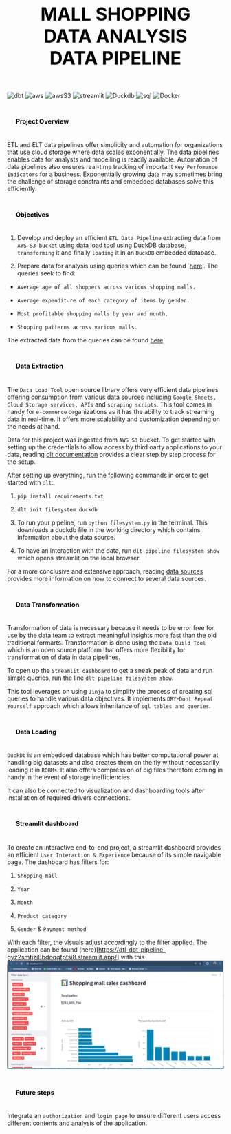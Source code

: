 ## <div style="padding: 35px;color:white;margin:10;font-size:200%;text-align:center;display:fill;border-radius:10px;overflow:hidden;background-image: url(https://images.pexels.com/photos/7078619/pexels-photo-7078619.jpeg?auto=compress&cs=tinysrgb&w=1260&h=750&dpr=1)"><b><span style='color:black'><strong> MALL SHOPPING DATA ANALYSIS DATA PIPELINE </strong></span></b> </div> 

![dbt](https://img.shields.io/badge/dbt-FF694B?logo=dbt&logoColor=fff&style=for-the-badge)
![aws](https://img.shields.io/badge/Amazon%20AWS-232F3E?logo=amazonaws&logoColor=fff&style=for-the-badge)
![awsS3](https://img.shields.io/badge/Amazon%20S3-569A31?logo=amazons3&logoColor=fff&style=for-the-badge)
![streamlit](https://img.shields.io/badge/Streamlit-FF4B4B?logo=streamlit&logoColor=fff&style=for-the-badge)
![Duckdb](https://img.shields.io/badge/DuckDB-FFF000?logo=duckdb&logoColor=000&style=for-the-badge)
![sql](https://img.shields.io/badge/SQLite-003B57?logo=sqlite&logoColor=fff&style=for-the-badge)
![Docker](https://img.shields.io/badge/Docker-2496ED?logo=docker&logoColor=fff&style=for-the-badge)


### <div style="padding: 20px;color:white;margin:10;font-size:90%;text-align:left;display:fill;border-radius:10px;overflow:hidden;background-image: url(https://w0.peakpx.com/wallpaper/957/661/HD-wallpaper-white-marble-white-stone-texture-marble-stone-background-white-stone.jpg)"><b><span style='color:black'> Project Overview</span></b> </div>

ETL and ELT data pipelines offer simplicity and automation for organizations that use cloud storage where data scales exponentially. The data pipelines enables data for analysts and modelling is readily available. Automation of data pipelines also ensures real-time tracking of important `Key Perfomance Indicators` for a business. Exponentially growing data may sometimes bring the challenge of storage constraints and embedded databases solve this efficiently.

### <div style="padding: 20px;color:white;margin:10;font-size:90%;text-align:left;display:fill;border-radius:10px;overflow:hidden;background-image: url(https://w0.peakpx.com/wallpaper/957/661/HD-wallpaper-white-marble-white-stone-texture-marble-stone-background-white-stone.jpg)"><b><span style='color:black'> Objectives</span></b> </div>

1. Develop and deploy an efficient `ETL Data Pipeline` extracting data from `AWS S3 bucket` using [data load tool](https://dlthub.com/) using [DuckDB](https://duckdb.org/docs/index) database, `transforming` it and finally `loading` it in an `DuckDB` embedded database. 

2. Prepare data for analysis using queries which can be found `[here](customersales/models)'. The queries seek to find:

* `Average age of all shoppers across various shopping malls.`

* `Average expenditure of each category of items by gender.`

* `Most profitable shopping malls by year and month.`

* `Shopping patterns across various malls.`

The extracted data from the queries can be found [here](customersales/seeds).

### <div style="padding: 20px;color:white;margin:10;font-size:90%;text-align:left;display:fill;border-radius:10px;overflow:hidden;background-image: url(https://w0.peakpx.com/wallpaper/957/661/HD-wallpaper-white-marble-white-stone-texture-marble-stone-background-white-stone.jpg)"><b><span style='color:black'> Data Extraction</span></b> </div>

The `Data Load Tool` open source library offers very efficient data pipelines offering consumption from various data sources including `Google Sheets, Cloud Storage services, APIs` and `scraping scripts`. This tool comes in handy for `e-commerce` organizations as it has the ability to track streaming data in real-time. It offers more scalability and customization depending on the needs at hand. 

Data for this project was ingested from `AWS S3` bucket. To get started with setting up the credentials to allow access by third oarty applications to your data, reading [dlt documentation](https://dlthub.com/docs/dlt-ecosystem/destinations/filesystem#aws-s3) provides a clear step by step process for the setup. 

After setting up everything, run the following commands in order to get started with `dlt`:

1. `pip install requirements.txt`

2. `dlt init filesystem duckdb`

3. To run your pipeline, run `python filesystem.py` in the terminal. This downloads a duckdb file in the working directory which contains information about the data source. 

4. To have an interaction with the data, run `dlt pipeline filesystem show` which opens streamlit on the local browser. 

For a more conclusive and extensive approach, reading [data sources](https://dlthub.com/docs/dlt-ecosystem/verified-sources/) provides more information on how to connect to several data sources. 


### <div style="padding: 20px;color:white;margin:10;font-size:90%;text-align:left;display:fill;border-radius:10px;overflow:hidden;background-image: url(https://w0.peakpx.com/wallpaper/957/661/HD-wallpaper-white-marble-white-stone-texture-marble-stone-background-white-stone.jpg)"><b><span style='color:black'> Data Transformation</span></b> </div>

Transformation of data is necessary because it needs to be error free for use by the data team to extract meaningful insights more fast than the old traditional formarts. Transformation is done using the `Data Build Tool` which is an open source platform that offers more flexibility for transformation of data in data pipelines. 

To open up the `Streamlit dashboard` to get a sneak peak of data and run simple queries, run the line `dlt pipeline filesystem show`.

This tool leverages on using `Jinja` to simplify the process of creating sql queries to handle various data objectives. It implements `DRY`-`Dont Repeat Yourself` approach which allows inheritance of `sql tables and queries`.

### <div style="padding: 20px;color:white;margin:10;font-size:90%;text-align:left;display:fill;border-radius:10px;overflow:hidden;background-image: url(https://w0.peakpx.com/wallpaper/957/661/HD-wallpaper-white-marble-white-stone-texture-marble-stone-background-white-stone.jpg)"><b><span style='color:black'> Data Loading</span></b> </div>

`DuckDb` is an embedded database which has better computational power at handling big datasets and also creates them on the fly without necessarilly loading it in `RDBMs`. It also offers compression of big files therefore coming in handy in the event of storage inefficiencies. 

It can also be connected to visualization and dashboarding tools after installation of required drivers connections. 

### <div style="padding: 20px;color:white;margin:10;font-size:90%;text-align:left;display:fill;border-radius:10px;overflow:hidden;background-image: url(https://w0.peakpx.com/wallpaper/957/661/HD-wallpaper-white-marble-white-stone-texture-marble-stone-background-white-stone.jpg)"><b><span style='color:black'> Streamlit dashboard</span></b> </div>

To create an interactive end-to-end project, a streamlit dashboard provides an efficient `User Interaction & Experience` because of its simple navigable page. The dashboard has filters for: 

1. `Shopping mall`

2. `Year`

3. `Month`

4. `Product category`

5. `Gender` & `Payment method`

With each filter, the visuals adjust accordingly to the filter applied. The application can be found (here)[https://dtl-dbt-pipeline-gyz2smtjzi8bdoqqfptsi8.streamlit.app/] with this ![snapshot](<Screenshot (797).png>)

### <div style="padding: 20px;color:white;margin:10;font-size:90%;text-align:left;display:fill;border-radius:10px;overflow:hidden;background-image: url(https://w0.peakpx.com/wallpaper/957/661/HD-wallpaper-white-marble-white-stone-texture-marble-stone-background-white-stone.jpg)"><b><span style='color:black'> Future steps</span></b> </div>

Integrate an `authorization` and `login page` to ensure different users access different contents and analysis of the application. 